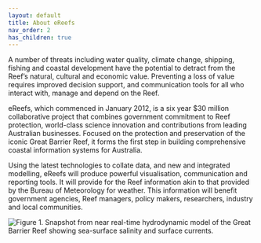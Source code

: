 ```yaml
---
layout: default
title: About eReefs
nav_order: 2
has_children: true
---
```


A number of threats including water quality, climate change, shipping, fishing and coastal development have the potential to detract from the Reef’s natural, cultural and economic value. Preventing a loss of value requires improved decision support, and communication tools for all who interact with, manage and depend on the Reef.

eReefs, which commenced in January 2012, is a six year $30 million collaborative project that combines government commitment to Reef protection, world-class science innovation and contributions from leading Australian businesses. Focused on the protection and preservation of the iconic Great Barrier Reef, it forms the first step in building comprehensive coastal information systems for Australia.

Using the latest technologies to collate data, and new and integrated modelling, eReefs will produce powerful visualisation, communication and reporting tools. It will provide for the Reef information akin to that provided by the Bureau of Meteorology for weather. This information will benefit government agencies, Reef managers, policy makers, researchers, industry and local communities.

![Figure 1. Snapshot from near real-time hydrodynamic model of the Great Barrier Reef showing sea-surface salinity and surface currents.][model]

[model]: /assets/model-salinity-currents.jpg "Figure 1. Snapshot from near real-time hydrodynamic model of the Great Barrier Reef showing sea-surface salinity and surface currents."
